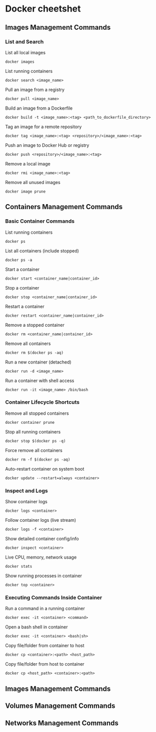 # Docker cheetshet

## Images Management Commands

### List and Search

List all local images  
```shell
docker images
```

List running containers
```shell
docker search <image_name>
```

Pull an image from a registry
```shell
docker pull <image_name>
```

Build an image from a Dockerfile
```shell
docker build -t <image_name>:<tag> <path_to_dockerfile_directory>
```

Tag an image for a remote repository
```shell
docker tag <image_name>:<tag> <repository>/<image_name>:<tag>
```

Push an image to Docker Hub or registry
```shell
docker push <repository>/<image_name>:<tag>
```

Remove a local image
```shell
docker rmi <image_name>:<tag>
```
Remove all unused images
```shell
docker image prune
```

## Containers Management Commands

### Basic Container Commands

List running containers
```shell
docker ps
```

List all containers (include stopped)	
```shell
docker ps -a
```

Start a container
```shell
docker start <container_name|container_id>
```

Stop a container
```shell
docker stop <container_name|container_id>
```

Restart a container
```shell
docker restart <container_name|container_id>
```

Remove a stopped container
```shell
docker rm <container_name|container_id>
```

Remove all containers
```shell
docker rm $(docker ps -aq)
```

Run a new container (detached)
```shell
docker run -d <image_name>
```

Run a container with shell access
```shell
docker run -it <image_name> /bin/bash
```

### Container Lifecycle Shortcuts

Remove all stopped containers
```shell
docker container prune
```

Stop all running containers
```shell
docker stop $(docker ps -q)
```

Force remove all containers
```shell
docker rm -f $(docker ps -aq)
```

Auto-restart container on system boot
```shell
docker update --restart=always <container>
```

### Inspect and Logs

Show container logs
```shell
docker logs <container>
```

Follow container logs (live stream)
```shell
docker logs -f <container>
```

Show detailed container config/info
```shell
docker inspect <container>
```

Live CPU, memory, network usage
```shell
docker stats
```

Show running processes in container
```shell
docker top <container>
```

### Executing Commands Inside Container

Run a command in a running container
```shell
docker exec -it <container> <command>
```

Open a bash shell in container
```shell
docker exec -it <container> <bash|sh>
```

Copy file/folder from container to host
```shell
docker cp <container>:<path> <host_path>
```

Copy file/folder from host to container
```shell
docker cp <host_path> <container>:<path>
```

## Images Management Commands

## Volumes Management Commands

## Networks Management Commands
